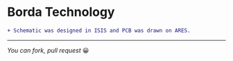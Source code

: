 # Borda Technology
```diff
+ Schematic was designed in ISIS and PCB was drawn on ARES.
```
---
*You can fork, pull request* :grinning:
